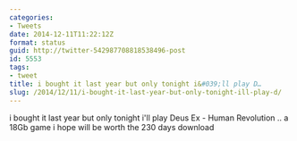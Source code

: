 ```yaml
---
categories:
- Tweets
date: 2014-12-11T11:22:12Z
format: status
guid: http://twitter-542987708818538496-post
id: 5553
tags:
- tweet
title: i bought it last year but only tonight i&#039;ll play D…
slug: /2014/12/11/i-bought-it-last-year-but-only-tonight-ill-play-d/
---
```


i bought it last year but only tonight i'll play Deus Ex - Human Revolution .. a 18Gb game i hope will be worth the 230 days download